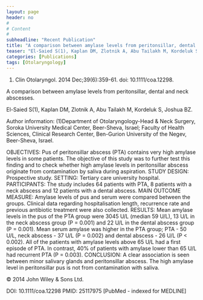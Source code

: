 ```yaml
---
layout: page
header: no
#
# Content
#
subheadline: "Recent Publication"
title: "A comparison between amylase levels from peritonsillar, dental and neck abscesses."
teaser: "El-Saied S(1), Kaplan DM, Zlotnik A, Abu Tailakh M, Kordeluk S, Joshua BZ."
categories: [Publications]
tags: [Otolaryngology]
---
```

1. Clin Otolaryngol. 2014 Dec;39(6):359-61. doi: 10.1111/coa.12298.

A comparison between amylase levels from peritonsillar, dental and neck
abscesses.

El-Saied S(1), Kaplan DM, Zlotnik A, Abu Tailakh M, Kordeluk S, Joshua BZ.

Author information: 
(1)Department of Otolaryngology-Head & Neck Surgery, Soroka University Medical
Center, Beer-Sheva, Israel; Faculty of Health Sciences, Clinical Research Center,
Ben-Gurion University of the Negev, Beer-Sheva, Israel.

OBJECTIVES: Pus of peritonsillar abscess (PTA) contains very high amylase levels 
in some patients. The objective of this study was to further test this finding
and to check whether high amylase levels in peritonsillar abscess originate from 
contamination by saliva during aspiration.
STUDY DESIGN: Prospective study.
SETTING: Tertiary care university hospital.
PARTICIPANTS: The study includes 64 patients with PTA, 8 patients with a neck
abscess and 12 patients with a dental abscess.
MAIN OUTCOME MEASURE: Amylase levels of pus and serum were compared between the
groups. Clinical data regarding hospitalisation length, recurrence rate and
previous antibiotic treatment were also collected.
RESULTS: Mean amylase levels in the pus of the PTA group were 3045 U/L (median 59
U/L), 13 U/L in the neck abscess group (P = 0.001) and 22 U/L in the dental
abscess group (P = 0.001). Mean serum amylase was higher in the PTA group; PTA - 
50 U/L, neck abscess - 37 U/L (P = 0.002) and dental abscess - 26 U/L
(P < 0.002). All of the patients with amylase levels above 65 U/L had a first
episode of PTA. In contrast, 40% of patients with amylase lower than 65 U/L had
recurrent PTA (P = 0.003).
CONCLUSION: A clear association is seen between minor salivary glands and
peritonsillar abscess. The high amylase level in peritonsillar pus is not from
contamination with saliva.

© 2014 John Wiley & Sons Ltd.

DOI: 10.1111/coa.12298 
PMID: 25117975  [PubMed - indexed for MEDLINE]
